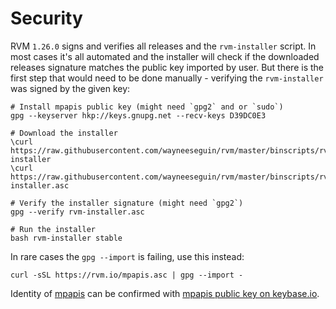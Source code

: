 # Security

RVM `1.26.0` signs and verifies all releases and the `rvm-installer`
script. In most cases it's all automated and the installer will check
if the downloaded releases signature matches the public key imported by
user. But there is the first step that would need to be done manually -
verifying the `rvm-installer` was signed by the given key:

    # Install mpapis public key (might need `gpg2` and or `sudo`)
    gpg --keyserver hkp://keys.gnupg.net --recv-keys D39DC0E3

    # Download the installer
    \curl https://raw.githubusercontent.com/wayneeseguin/rvm/master/binscripts/rvm-installer
    \curl https://raw.githubusercontent.com/wayneeseguin/rvm/master/binscripts/rvm-installer.asc

    # Verify the installer signature (might need `gpg2`)
    gpg --verify rvm-installer.asc

    # Run the installer
    bash rvm-installer stable

In rare cases the `gpg --import` is failing, use this instead:

    curl -sSL https://rvm.io/mpapis.asc | gpg --import -

Identity of [mpapis](/authors/mpapis/) can be confirmed with
[mpapis public key on keybase.io](https://keybase.io/mpapis).
